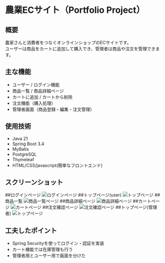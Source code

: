 # 農業ECサイト（Portfolio Project）
## 概要
農家さんと消費者をつなぐオンラインショップのECサイトです。  
ユーザーは商品をカートに追加して購入でき、管理者は商品や注文を管理できます。
## 主な機能
- ユーザー / ログイン機能
- 商品一覧 / 商品詳細ページ
- カートに追加 / カートから削除
- 注文機能（購入処理）
- 管理者画面（商品登録・編集・注文管理）
## 使用技術
- Java 21
- Spring Boot 3.4
- MyBatis
- PostgreSQL
- Thymeleaf
- HTML/CSS/javascript(簡単なフロントエンド)
## スクリーンショット
##ログインページ
![ログインページ](./images/login-page.png)
##トップページ(user)
![トップページ](./images/usertop-page.png)
##商品一覧
![商品一覧ページ](./images/productlist-page.png)
##商品詳細ページ
![商品詳細ページ](./images/productdetail-page.png)
##カートページ
![カートページ](./images/cart-page.png)
##注文確認ページ
![注文確認ページ](./images/order-page.png)
##トップページ(管理者)
![トップページ](./images/topadmin-page.png)

## 工夫したポイント
- Spring Securityを使ってログイン・認証を実装
- カート機能では在庫管理も行う
- 管理者用とユーザー用で画面を分けた
